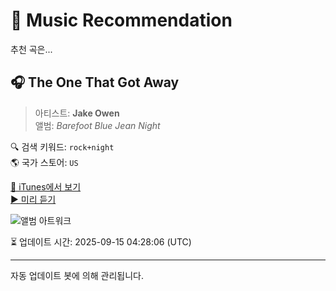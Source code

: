 
# 🎵 Music Recommendation

추천 곡은...

## 🎧 The One That Got Away  
> 아티스트: **Jake Owen**  
> 앨범: _Barefoot Blue Jean Night_  

🔍 검색 키워드: `rock+night`  
🌎 국가 스토어: `US`

[🔗 iTunes에서 보기](https://music.apple.com/us/album/the-one-that-got-away/457563539?i=457563565&uo=4)  
[▶️ 미리 듣기](https://audio-ssl.itunes.apple.com/itunes-assets/AudioPreview115/v4/60/07/f8/6007f855-2513-295b-ea69-c8fe72e61ac6/mzaf_1279369857147513036.plus.aac.p.m4a)

![앨범 아트워크](https://is1-ssl.mzstatic.com/image/thumb/Music/91/d4/b6/mzi.pcbelcoc.jpg/100x100bb.jpg)

⏳ 업데이트 시간: 2025-09-15 04:28:06 (UTC)

---
자동 업데이트 봇에 의해 관리됩니다.
